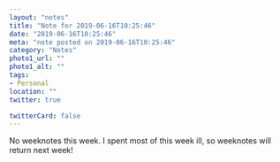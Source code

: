 ```yaml
---
layout: "notes"
title: "Note for 2019-06-16T10:25:46"
date: "2019-06-16T10:25:46"
meta: "note posted on 2019-06-16T10:25:46"
category: "Notes"
photo1_url: ""
photo1_alt: ""
tags:
- Personal
location: ""
twitter: true

twitterCard: false
---
```

No weeknotes this week. I spent most of this week ill, so weeknotes will return next week!
